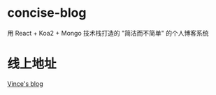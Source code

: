 # concise-blog
用 React + Koa2 + Mongo 技术栈打造的 "简洁而不简单" 的个人博客系统 
# 线上地址
[Vince's blog](http://vince.xin/)

